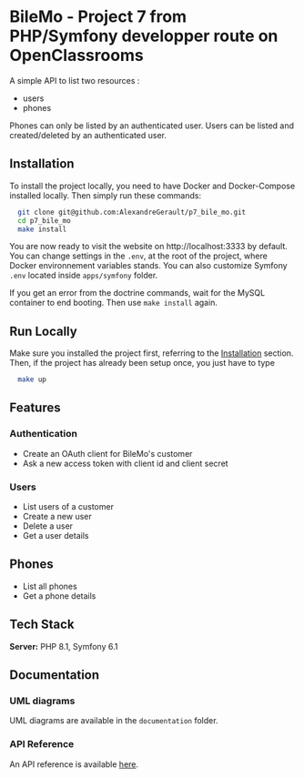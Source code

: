 
# BileMo - Project 7 from PHP/Symfony developper route on OpenClassrooms

A simple API to list two resources :
* users
* phones

Phones can only be listed by an authenticated user.
Users can be listed and created/deleted by an authenticated user.
## Installation

To install the project locally, you need to have Docker and Docker-Compose installed locally. Then simply run these commands:

```bash
  git clone git@github.com:AlexandreGerault/p7_bile_mo.git
  cd p7_bile_mo
  make install
```

You are now ready to visit the website on http://localhost:3333 by default. You can change settings in the `.env`, at the root of the project, where Docker environnement variables stands. You can also customize Symfony `.env` located inside `apps/symfony` folder.

If you get an error from the doctrine commands, wait for the MySQL container to end booting. Then use `make install` again.
## Run Locally

Make sure you installed the project first, referring to the [Installation](#Installation) section. Then, if the project has already been setup once, you just have to type
```bash
  make up
```

## Features

### Authentication
- Create an OAuth client for BileMo's customer
- Ask a new access token with client id and client secret

### Users
- List users of a customer
- Create a new user
- Delete a user
- Get a user details

## Phones
- List all phones
- Get a phone details

## Tech Stack

**Server:** PHP 8.1, Symfony 6.1

## Documentation

### UML diagrams

UML diagrams are available in the `documentation` folder.

### API Reference

An API reference is available [here](https://documenter.getpostman.com/view/23966997/2s847LMWkN).

